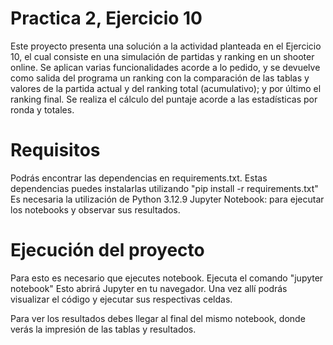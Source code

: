 # Practica 2, Ejercicio 10
Este proyecto presenta una solución a la actividad planteada en el Ejercicio 10, 
el cual consiste en una simulación de partidas y ranking en un shooter online. 
Se aplican varias funcionalidades acorde a lo pedido, y se devuelve como salida 
del programa un ranking con la comparación de las tablas y valores de
la partida actual y del ranking total (acumulativo); y por último el ranking final.
Se realiza el cálculo del puntaje acorde a las estadísticas por ronda y totales.

# Requisitos
Podrás encontrar las dependencias en requirements.txt. 
Estas dependencias puedes instalarlas utilizando "pip install -r requirements.txt"
Es necesaria la utilización de Python 3.12.9
Jupyter Notebook: para ejecutar los notebooks y observar sus resultados.

# Ejecución del proyecto
Para esto es necesario que ejecutes notebook. 
Ejecuta el comando "jupyter notebook"
Esto abrirá Jupyter en tu navegador. Una vez allí podrás visualizar el código y 
ejecutar sus respectivas celdas.

Para ver los resultados debes llegar al final del mismo notebook, donde verás la impresión
de las tablas y resultados.

